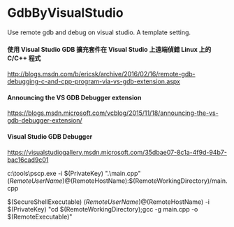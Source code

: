 # GdbByVisualStudio
Use remote gdb and debug on visual studio. A template setting.

#### 使用 Visual Studio GDB 擴充套件在 Visual Studio 上遠端偵錯 Linux 上的 C/C++ 程式
http://blogs.msdn.com/b/ericsk/archive/2016/02/16/remote-gdb-debugging-c-and-cpp-program-via-vs-gdb-extension.aspx

#### Announcing the VS GDB Debugger extension
https://blogs.msdn.microsoft.com/vcblog/2015/11/18/announcing-the-vs-gdb-debugger-extension/

#### Visual Studio GDB Debugger 
https://visualstudiogallery.msdn.microsoft.com/35dbae07-8c1a-4f9d-94b7-bac16cad9c01


c:\tools\pscp.exe -i $(PrivateKey) ".\main.cpp" $(RemoteUserName)@$(RemoteHostName):$(RemoteWorkingDirectory)/main.cpp

$(SecureShellExecutable) $(RemoteUserName)@$(RemoteHostName) -i $(PrivateKey) "cd $(RemoteWorkingDirectory);gcc -g main.cpp -o $(RemoteExecutable)"

